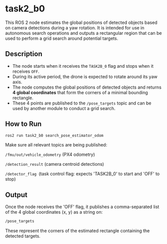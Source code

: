# task2_b0

This ROS 2 node estimates the global positions of detected objects based on camera detections during a yaw rotation. It is intended for use in autonomous search operations and outputs a rectangular region that can be used to perform a grid search around potential targets.

## Description

- The node starts when it receives the `TASK2B_0` flag and stops when it receives `OFF`.
- During its active period, the drone is expected to rotate around its yaw axis.
- The node computes the global positions of detected objects and returns **4 global coordinates** that form the corners of a minimal bounding rectangle.
- These 4 points are published to the `/pose_targets` topic and can be used by another module to conduct a grid search.

## How to Run

```bash
ros2 run task2_b0 search_pose_estimator_odom
```

Make sure all relevant topics are being published:

```/fmu/out/vehicle_odometry``` (PX4 odometry)

```/detection_result``` (camera centroid detections)

```/detector_flag ```(task control flag: expects 'TASK2B_0' to start and 'OFF' to stop)


## Output
Once the node receives the 'OFF' flag, it publishes a comma-separated list of the 4 global coordinates (x, y) as a string on:

```bash
/pose_targets
```
These represent the corners of the estimated rectangle containing the detected targets.
